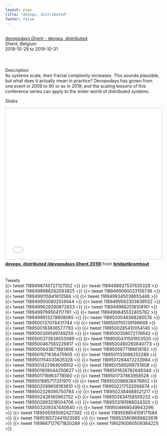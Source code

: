 ```yaml
---
layout: page
title: "devops, distributed"
footer: false
---
```


<br>
<div class="views-field views-field-nothing">        <span class="field-content views-field-field-details"><a href="https://devopsdays.org/events/2019-ghent/program/bridget-kromhout/">devopsdays Ghent - devops, distributed</a><br>Ghent, Belgium<br><span class="date-display-start">2019-10-29</span> to <span class="date-display-end">2019-10-31</span></span></div>

<br>

<br>
<br>
Description
<br>
As systems scale, their fractal complexity increases. This sounds plausible, but what does it actually mean in practice? Devopsdays has grown from one event in 2009 to 80 or so in 2019, and the scaling lessons of this conference series can apply to the wider world of distributed systems.
<br>

Slides
<br>
<iframe src="//www.slideshare.net/slideshow/embed_code/key/ikLwlx8ZyomeWp" width="595" height="485" frameborder="0" marginwidth="0" marginheight="0" scrolling="no" style="border:1px solid #CCC; border-width:1px; margin-bottom:5px; max-width: 100%;" allowfullscreen> </iframe> <div style="margin-bottom:5px"> <strong> <a href="//www.slideshare.net/bridgetkromhout/devops-distributed-devopsdays-ghent-2019" title="devops, distributed (devopsdays Ghent 2019)" target="_blank">devops, distributed (devopsdays Ghent 2019)</a> </strong> from <strong><a href="https://www.slideshare.net/bridgetkromhout" target="_blank">bridgetkromhout</a></strong> </div>
<br>

Tweets
<br>
{{< tweet 1189498745727127552 >}}
{{< tweet 1189498927537635329 >}}
{{< tweet 1189498986262093825 >}}
{{< tweet 1189499060023156736 >}}
{{< tweet 1189499115941613568 >}}
{{< tweet 1189499345038655488 >}}
{{< tweet 1189499500802514944 >}}
{{< tweet 1189499562303639552 >}}
{{< tweet 1189499629290872833 >}}
{{< tweet 1189499662518108161 >}}
{{< tweet 1189499799504117761 >}}
{{< tweet 1189499845532405762 >}}
{{< tweet 1189499913278808065 >}}
{{< tweet 1189500046368280576 >}}
{{< tweet 1189500137078431744 >}}
{{< tweet 1189500155139186688 >}}
{{< tweet 1189500183836577793 >}}
{{< tweet 1189500285410054146 >}}
{{< tweet 1189500309149749250 >}}
{{< tweet 1189500358072176642 >}}
{{< tweet 1189500373838553089 >}}
{{< tweet 1189500431501803520 >}}
{{< tweet 1189500467560226817 >}}
{{< tweet 1189500480260640773 >}}
{{< tweet 1189500643871993856 >}}
{{< tweet 1189500877188616192 >}}
{{< tweet 1189501071636475905 >}}
{{< tweet 1189501133066252289 >}}
{{< tweet 1189501154033635328 >}}
{{< tweet 1189501284472233984 >}}
{{< tweet 1189501422964006912 >}}
{{< tweet 1189501569269751808 >}}
{{< tweet 1189501609044250627 >}}
{{< tweet 1189501628782649344 >}}
{{< tweet 1189501716963778560 >}}
{{< tweet 1189501737863958528 >}}
{{< tweet 1189501885717331970 >}}
{{< tweet 1189502086838476802 >}}
{{< tweet 1189502099656183810 >}}
{{< tweet 1189502217532956674 >}}
{{< tweet 1189502326085750784 >}}
{{< tweet 1189502384688521217 >}}
{{< tweet 1189502438165962752 >}}
{{< tweet 1189502834158559232 >}}
{{< tweet 1189502893218504706 >}}
{{< tweet 1189503181988024320 >}}
{{< tweet 1189503209347440640 >}}
{{< tweet 1189504668549943296 >}}
{{< tweet 1189505565082427392 >}}
{{< tweet 1189508854159171584 >}}
{{< tweet 1189516572441923585 >}}
{{< tweet 1189520809699823618 >}}
{{< tweet 1189667127671820289 >}}
{{< tweet 1190290060509364225 >}}
